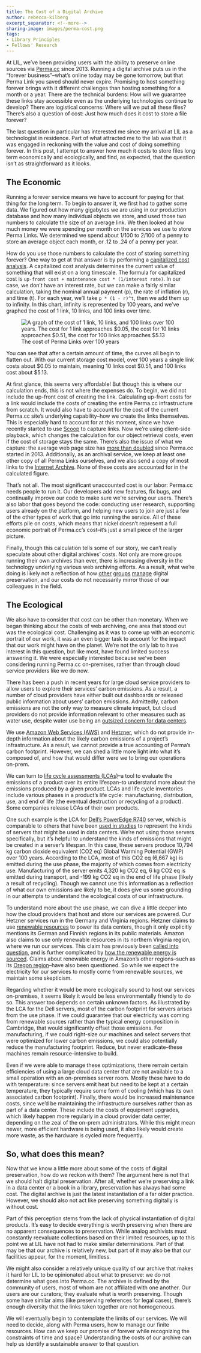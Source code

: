 ```yaml
---
title: The Cost of a Digital Archive
author: rebecca-kilberg
excerpt_separator: <!--more-->
sharing-image: images/perma-cost.png
tags:
- Library Principles
- Fellows' Research
---
```

At LIL, we’ve been providing users with the ability to preserve online sources via [Perma.cc](https://perma.cc/about) since 2013. Running a digital archive puts us in the “forever business”–what’s online today may be gone tomorrow, but that Perma Link you saved should never expire. Promising to host something forever brings with it different challenges than hosting something for a month or a year. There are the technical burdens: How will we guarantee these links stay accessible even as the underlying technologies continue to develop? There are logistical concerns: Where will we put all these files? There’s also a question of cost: Just how much does it cost to store a file forever?

<!--more-->

The last question in particular has interested me since my arrival at LIL as a technologist in residence. Part of what attracted me to the lab was that it was engaged in reckoning with the value and cost of doing something forever. In this post, I attempt to answer how much it costs to store files long term economically and ecologically, and find, as expected, that the question isn’t as straightforward as it looks.

## The Economic

Running a forever service means we have to account for paying for that thing for the long term. To begin to answer it, we first had to gather some data. We figured out how many gigabytes we are using in our production database and how many individual objects we store, and used those two numbers to calculate the size of an average link. We then looked at how much money we were spending per month on the services we use to store Perma Links. We determined we spend about 1/100 to 2/100 of a penny to store an average object each month, or .12 to .24 of a penny per year. 

How do you use those numbers to calculate the cost of storing something forever? One way to get at that answer is by performing a [capitalized cost analysis](https://global.oup.com/us/companion.websites/9780190296902/sr/interactive/worth/sec4/). A capitalized cost analysis determines the current value of something that will exist on a long timescale. The formula for capitalized cost is `up-front cost + maintenance cost * (1/interest rate)`. In our case, we don’t have an interest rate, but we can make a fairly similar calculation, taking the nominal annual payment (p), the rate of inflation (r), and time (t). For each year, we’ll take `p * (1 - r)^t`, then we add them up to infinity. In this chart, infinity is represented by 100 years, and we’ve graphed the cost of 1 link, 10 links, and 100 links over time.

<figure>
    <img src="https://lil-blog-media.s3.amazonaws.com/PermaCost_Figure.png" alt="A graph of the cost of 1 link, 10 links, and 100 links over 100 years. The cost for 1 link approaches $0.05, the cost for 10 links approaches $0.51, the cost for 100 links approaches $5.13" />
    <figcaption>The cost of Perma Links over 100 years</figcaption>
</figure>

You can see that after a certain amount of time, the curves all begin to flatten out. With our current storage cost model, over 100 years a single link costs about $0.05 to maintain, meaning 10 links cost $0.51, and 100 links cost about $5.13.  

At first glance, this seems very affordable! But though this is where our calculation ends, this is not where the expenses do. To begin, we did not include the up-front cost of creating the link. Calculating up-front costs for a link would include the costs of creating the entire Perma.cc infrastructure from scratch. It would also have to account for the cost of the current Perma.cc site’s underlying capability–how we create the links themselves. This is especially hard to account for at this moment, since we have recently started to use [Scoop](https://lil.law.harvard.edu/blog/2023/04/13/scoop-witnessing-the-web/) to capture links. Now we’re using client-side playback, which changes the calculation for our object retrieval costs, even if the cost of storage stays the same. There’s also the issue of what we capture: the average web page size has [more than doubled](https://httparchive.org/reports/page-weight?start=2013_01_01&end=latest&view=list) since Perma.cc started in 2013. Additionally, as an archival service, we keep at least one other copy of all Perma Links ourselves, and we also send a copy of most links to the [Internet Archive](https://archive.org). None of these costs are accounted for in the calculated figure.

That’s not all. The most significant unaccounted cost is our labor: Perma.cc needs people to run it. Our developers add new features, fix bugs, and continually improve our code to make sure we’re serving our users. There’s also labor that goes beyond the code: conducting user research, supporting users already on the platform, and helping new users to join are just a few of the other types of work that go into running the service. All of these efforts pile on costs, which means that nickel doesn’t represent a full economic portrait of Perma.cc’s cost–it’s just a small piece of the larger picture.

Finally, though this calculation tells some of our story, we can’t really speculate about other digital archives’ costs. Not only are more groups running their own archives than ever, there is increasing diversity in the technology underlying various web archiving efforts. As a result, what we’re doing is likely not a reflection of how [other](https://help.archive.org/help/archive-org-information/) [groups](https://blog.dshr.org/2019/02/economic-models-of-long-term-storage.html) [manage](https://cs.uwaterloo.ca/~jimmylin/publications/Deschamps_etal_JCDL2019_costs.pdf) digital preservation, and our costs do not necessarily mirror those of our colleagues in the field.

## The Ecological

We also have to consider that cost can be other than monetary. When we began thinking about the costs of web archiving, one area that stood out was the ecological cost. Challenging as it was to come up with an economic portrait of our work, it was an even bigger task to account for the impact that our work might have on the planet. We’re not the only lab to have interest in this question, but like most, have found limited success answering it. We were especially interested because we’ve been considering running Perma.cc on-premises, rather than through cloud service providers like we do now.

There has been a push in recent years for large cloud service providers to allow users to explore their services’ carbon emissions. As a result, a number of cloud providers have either built out dashboards or released public information about users’ carbon emissions. Admittedly, carbon emissions are not the only way to measure climate impact, but cloud providers do not provide information relevant to other measures such as water use, despite water use being an [outsized concern for data centers](https://www.washingtonpost.com/climate-environment/2023/04/25/data-centers-drought-water-use/). 

We use [Amazon Web Services (AWS)](https://aws.amazon.com) and [Hetzner](https://www.hetzner.com), which do not provide in-depth information about the likely carbon emissions of a project’s infrastructure. As a result, we cannot provide a true accounting of Perma’s carbon footprint. However, we can shed a little more light into what it’s composed of, and how that would differ were we to bring our operations on-prem.

We can turn to [life cycle assessments (LCAs)](https://www.rit.edu/sustainabilityinstitute/blog/what-life-cycle-assessment-lca)–a tool to evaluate the emissions of a product over its entire lifespan–to understand more about the emissions produced by a given product. LCAs and life cycle inventories include various phases in a product’s life cycle: manufacturing, distribution, use, and end of life (the eventual destruction or recycling of a product). Some companies release LCAs of their own products.

One such example is the LCA for [Dell’s PowerEdge R740](https://www.delltechnologies.com/asset/en-us/products/servers/technical-support/Full_LCA_Dell_R740.pdf) server, which is comparable to others that have been [used in studies](https://sustainable.stanford.edu/sites/g/files/sbiybj26701/files/media/file/life_cycle_analysis_of_cloud_computing_vs._onsite_servers_-_full_report.pdf) to represent the kinds of servers that might be used in data centers. We’re not using those servers specifically, but it’s helpful to understand the kinds of emissions that might be created in a server’s lifespan. In this case, these servers produce 10,794 kg carbon dioxide equivalent (CO2 eq) Global Warming Potential (GWP) over 100 years. According to the LCA, most of this CO2 eq (6,667 kg) is emitted during the use phase, the majority of which comes from electricity use. Manufacturing of the server emits 4,320 kg CO2 eq, 6 kg CO2 eq is emitted during transport, and -199 kg CO2 eq in the end of life phase (likely a result of recycling). Though we cannot use this information as a reflection of what our own emissions are likely to be, it does give us some grounding in our attempts to understand the ecological costs of our infrastructure.

To understand more about the use phase, we can dive a little deeper into how the cloud providers that host and store our services are powered. Our Hetzner services run in the Germany and Virginia regions. Hetzner claims to use [renewable resources](https://www.hetzner.com/unternehmen/umweltschutz) to power its data centers, though it only explicitly mentions its German and Finnish regions in its public materials. Amazon also claims to use only renewable resources in its northern Virginia region, where we run our services. This claim has previously been [called into question](https://www.greenpeace.org/usa/news/greenpeace-finds-amazon-breaking-commitment-to-power-cloud-with-100-renewable-energy/), and is further complicated by [how the renewable energy is sourced](https://www.businessinsider.com/amazon-data-centers-energy-grid-electricity-virginia-2023-8). Claims about renewable energy in Amazon’s other regions–such as its [Oregon region](https://www.oregonlive.com/silicon-forest/2022/09/as-amazon-expands-in-eastern-oregon-regional-carbon-emissions-soar.html)–have also been questioned. So while we expect the electricity for our services to mostly come from renewable sources, we maintain some skepticism.

Regarding whether it would be more ecologically sound to host our services on-premises, it seems likely it would be less environmentally friendly to do so. This answer too depends on certain unknown factors. As illustrated by the LCA for the Dell servers, most of the carbon footprint for servers arises from the use phase. If we could guarantee that our electricity was coming from renewable sources rather than the typical energy composition in Cambridge, that would significantly offset those emissions. For manufacturing, if we could right-size our machines and select servers that were optimized for lower carbon emissions, we could also potentially reduce the manufacturing footprint. Reduce, but never eradicate–these machines remain resource-intensive to build. 

Even if we were able to manage these optimizations, there remain certain efficiencies of using a large cloud data center that are not available to a small operation with an on-premises server room. Mostly these have to do with temperature: since servers emit heat but need to be kept at a certain temperature, they typically require some form of cooling (which has its own associated carbon footprint). Finally, there would be increased maintenance costs, since we’d be maintaining the infrastructure ourselves rather than as part of a data center. These include the costs of equipment upgrades, which likely happen more regularly in a cloud provider data center, depending on the zeal of the on-prem administrators. While this might mean newer, more efficient hardware is being used, it also likely would create more waste, as the hardware is cycled more frequently.

## So, what does this mean?

Now that we know a little more about some of the costs of digital preservation, how do we reckon with them? The argument here is not that we should halt digital preservation. After all, whether we’re preserving a link in a data center or a book in a library, preservation has always had some cost. The digital archive is just the latest instantiation of a far older practice. However, we should also not act like preserving something digitally is without cost.

Part of this perception stems from the lack of physical instantiation of digital products. It’s easy to decide everything is worth preserving when there are no apparent consequences to preservation. While analog archivists must constantly reevaluate collections based on their limited resources, up to this point we at LIL have not had to make similar determinations. Part of that may be that our archive is relatively new, but part of it may also be that our facilities appear, for the moment, limitless.

We might also consider a relatively unique quality of our archive that makes it hard for LIL to be opinionated about what to preserve: we do not determine what goes into Perma.cc. The archive is defined by the community of users, most of whom are not affiliated with one another. Our users are our curators; they evaluate what is worth preserving. Though some have similar aims (like preserving references for legal cases), there’s enough diversity that the links taken together are not homogeneous.

We will eventually begin to contemplate the limits of our services. We will need to decide, along with Perma users, how to manage our finite resources. How can we keep our promise of forever while recognizing the constraints of time and space? Understanding the costs of our archive can help us identify a sustainable answer to that question.

